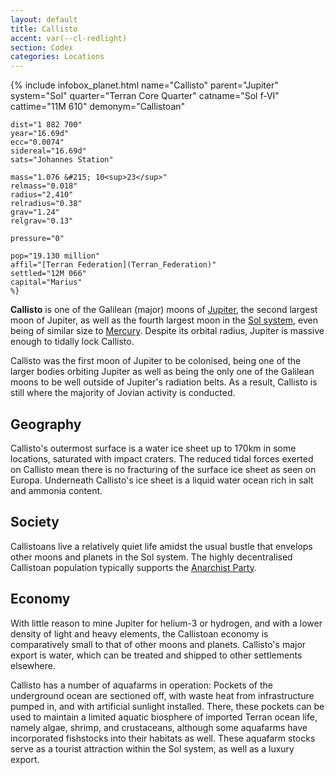 ```yaml
---
layout: default
title: Callisto
accent: var(--cl-redlight)
section: Codex
categories: Locations
---
```

{% include infobox_planet.html
    name="Callisto"
    parent="Jupiter"
    system="Sol"
    quarter="Terran Core Quarter"
    catname="Sol f-VI"
    cattime="11M 610"
    demonym="Callistoan"

    dist="1 882 700" 
    year="16.69d"
    ecc="0.0074"
    sidereal="16.69d"
    sats="Johannes Station"

    mass="1.076 &#215; 10<sup>23</sup>"
    relmass="0.018" 
    radius="2,410" 
    relradius="0.38"
    grav="1.24"
    relgrav="0.13"

    pressure="0"

    pop="19.130 million"
    affil="[Terran Federation](Terran_Federation)"
    settled="12M 066"
    capital="Marius"
    %}

**Callisto** is one of the Galilean (major) moons of [Jupiter](Jupiter), the second largest moon of
Jupiter, as well as the fourth largest moon in the [Sol system](Solar_system), even being of similar
size to [Mercury](Mercury). Despite its orbital radius, Jupiter is massive enough to tidally lock
Callisto.

Callisto was the first moon of Jupiter to be colonised, being one of the larger bodies orbiting
Jupiter as well as being the only one of the Galilean moons to be well outside of Jupiter's radiation
belts. As a result, Callisto is still where the majority of Jovian activity is conducted.

## Geography
Callisto's outermost surface is a water ice sheet up to 170km in some locations, saturated with impact
craters. The reduced tidal forces exerted on Callisto mean there is no fracturing of the surface
ice sheet as seen on Europa. Underneath Callisto's ice sheet is a liquid water ocean rich in salt
and ammonia content.

## Society
Callistoans live a relatively quiet life amidst the usual bustle that envelops other moons and planets
in the Sol system. The highly decentralised Callistoan population typically supports the
[Anarchist Party](Anarchist_Party).

## Economy
With little reason to mine Jupiter for helium-3 or hydrogen, and with a lower density of light and
heavy elements, the Callistoan economy is comparatively small to that of other moons and planets.
Callisto's major export is water, which can be treated and shipped to other settlements elsewhere.

Callisto has a number of aquafarms in operation: Pockets of the underground ocean are sectioned
off, with waste heat from infrastructure pumped in, and with artificial sunlight installed. There,
these pockets can be used to maintain a limited aquatic biosphere of imported Terran ocean life,
namely algae, shrimp, and crustaceans, although some aquafarms have incorporated fishstocks into
their habitats as well. These aquafarm stocks serve as a tourist attraction within the Sol system,
as well as a luxury export.
